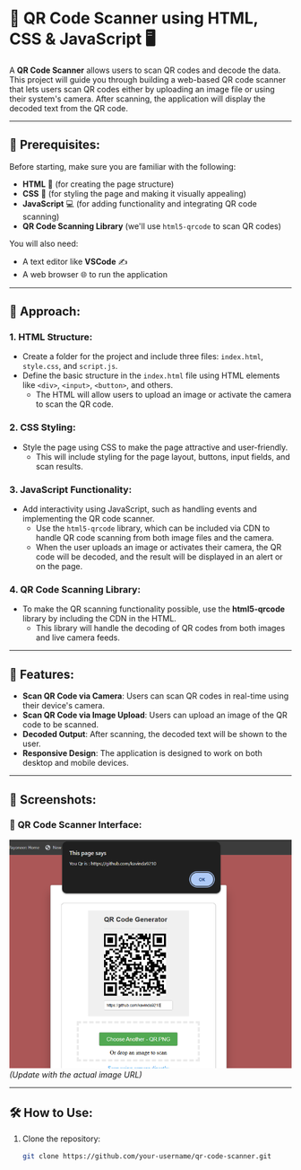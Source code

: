 # 📱 **QR Code Scanner using HTML, CSS & JavaScript** 🖥️

A **QR Code Scanner** allows users to scan QR codes and decode the data. This project will guide you through building a web-based QR code scanner that lets users scan QR codes either by uploading an image file or using their system's camera. After scanning, the application will display the decoded text from the QR code.

---

## 📝 **Prerequisites**:

Before starting, make sure you are familiar with the following:

- **HTML** 📄 (for creating the page structure)
- **CSS** 🎨 (for styling the page and making it visually appealing)
- **JavaScript** 💻 (for adding functionality and integrating QR code scanning)
- **QR Code Scanning Library** (we'll use `html5-qrcode` to scan QR codes)

You will also need:

- A text editor like **VSCode** ✍️
- A web browser 🌐 to run the application

---

## 🚀 **Approach**:

### 1. **HTML Structure**:
- Create a folder for the project and include three files: `index.html`, `style.css`, and `script.js`.
- Define the basic structure in the `index.html` file using HTML elements like `<div>`, `<input>`, `<button>`, and others.
  - The HTML will allow users to upload an image or activate the camera to scan the QR code.

### 2. **CSS Styling**:
- Style the page using CSS to make the page attractive and user-friendly.
  - This will include styling for the page layout, buttons, input fields, and scan results.

### 3. **JavaScript Functionality**:
- Add interactivity using JavaScript, such as handling events and implementing the QR code scanner.
  - Use the `html5-qrcode` library, which can be included via CDN to handle QR code scanning from both image files and the camera.
  - When the user uploads an image or activates their camera, the QR code will be decoded, and the result will be displayed in an alert or on the page.

### 4. **QR Code Scanning Library**:
- To make the QR scanning functionality possible, use the **html5-qrcode** library by including the CDN in the HTML.
  - This library will handle the decoding of QR codes from both images and live camera feeds.

---

## 🌟 **Features**:

- **Scan QR Code via Camera**: Users can scan QR codes in real-time using their device's camera.
- **Scan QR Code via Image Upload**: Users can upload an image of the QR code to be scanned.
- **Decoded Output**: After scanning, the decoded text will be shown to the user.
- **Responsive Design**: The application is designed to work on both desktop and mobile devices.

---

## 📸 **Screenshots**:

### 📸 **QR Code Scanner Interface**:
![QR Code Scanner Screenshot](https://github.com/kavinda9210/QRScanner/blob/main/QRScanner/screenshot/Capture.PNG) *(Update with the actual image URL)*

---

## 🛠️ **How to Use**:

1. Clone the repository:
   ```bash
   git clone https://github.com/your-username/qr-code-scanner.git

